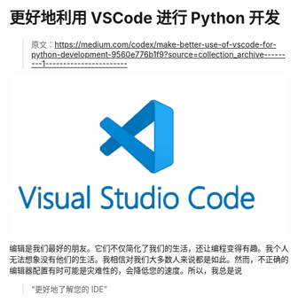 # 更好地利用 VSCode 进行 Python 开发

> 原文：<https://medium.com/codex/make-better-use-of-vscode-for-python-development-9560e776b1f9?source=collection_archive---------1----------------------->

![](img/67935fced37173ad8610ca460e955596.png)

编辑是我们最好的朋友。它们不仅简化了我们的生活，还让编程变得有趣。我个人无法想象没有他们的生活。我相信对我们大多数人来说都是如此。然而，不正确的编辑器配置有时可能是灾难性的，会降低您的速度。所以，我总是说

> “更好地了解您的 IDE”